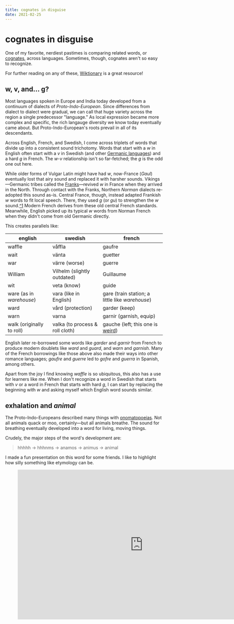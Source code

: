 ```yaml
---
title: cognates in disguise
date: 2021-02-25
---
```

# cognates in disguise

One of my favorite, nerdiest pastimes is comparing related words, or [cognates](https://en.wikipedia.org/wiki/Cognate), across languages. Sometimes, though, cognates aren't so easy to recognize.

For further reading on any of these, [Wiktionary](https://en.wiktionary.org/) is a great resource!

## w, v, and... g?

Most languages spoken in Europe and India today developed from a continuum of dialects of *Proto-Indo-European*. Since differences from dialect to dialect were gradual, we can call that huge variety across the region a single predecessor "language." As local expression became more complex and specific, the rich langauge diversity we know today eventually came about. But Proto-Indo-European's roots prevail in all of its descendants.

Across English, French, and Swedish, I come across triplets of words that divide up into a consistent sound trichotomy. Words that start with a *w* in English often start with a *v* in Swedish (and other [Germanic languages](https://en.wikipedia.org/wiki/Germanic_languages#Modern_status)) and a hard *g* in French. The *w*-*v* relationship isn't so far-fetched; the *g* is the odd one out here.

While older forms of Vulgar Latin might have had *w*, now-France (*Gaul*) eventually lost that airy sound and replaced it with harsher sounds. Vikings—Germanic tribes called the [Franks](https://en.wikipedia.org/wiki/Franks)—revived *w* in France when they arrived in the North. Through contact with the Franks, Northern *Norman* dialects re-adopted this sound as-is. Central France, though, instead adapted Frankish *w* words to fit local speech. There, they used *g* (or *gu*) to strengthen the *w* sound.[^1](en.wikipedia.org/wiki/Frankish_language#Old_French) Modern French derives from these old central French standards. Meanwhile, English picked up its typical *w* words from Norman French when they didn't come from old Germanic directly.

This creates parallels like:

| english | swedish | french |
| --- | --- | --- |
| waffle | våffla | gaufre |
| wait | vänta | guetter |
| war | värre (worse) | guerre |
| William | Vilhelm (slightly outdated) | Guillaume |
| wit | veta (know) | guide |
| ware (as in *warehouse*) | vara (like in English) | gare (train station; a little like *warehouse*) |
| ward | vård (protection) | garder (keep) |
| warn | varna | garnir (garnish, equip) |
| walk (originally to roll) | valka (to process & roll cloth) | gauche (left; this one is [weird](https://en.wiktionary.org/wiki/gauche#Etymology_2)) |

English later re-borrowed some words like *garder* and *garnir* from French to produce modern doublets like *ward* and *guard*, and *warn* and *garnish*. Many of the French borrowings like those above also made their ways into other romance languages; *gaufre* and *guerre* led to *gofre* and *guerra* in Spanish, among others.

Apart from the joy I find knowing *waffle* is so ubiquitous, this also has a use for learners like me. When I don't recognize a word in Swedish that starts with *v* or a word in French that starts with hard *g*, I can start by replacing the beginning with *w* and asking myself which English word sounds similar.

## exhalation and *animal*

The Proto-Indo-Europeans described many things with [onomatopoeias](https://en.wikipedia.org/wiki/Onomatopoeia). Not all animals quack or moo, certainly—but all animals breathe. The sound for breathing eventually developed into a word for living, moving things.

Crudely, the major steps of the word's development are:

> hhhhh →&nbsp;hhhnms →&nbsp;anamos →&nbsp;animus →&nbsp;animal

I made a fun presentation on this word for some friends. I like to highlight how silly something like etymology can be.

<figure>
    <iframe src="https://docs.google.com/presentation/d/e/2PACX-1vQB_rtSMfLU1c5Iu9hkopZy7Cuk-QPejz5C3MW5GSphTPR9VYbE29v0dhL1eVETKEU2ofteUDvR8e-C/embed?start=false&loop=false&delayms=5000" frameborder="0" allowfullscreen="true" mozallowfullscreen="true" webkitallowfullscreen="true" loading="lazy" width="800px" height="479px"></iframe>
</figure>